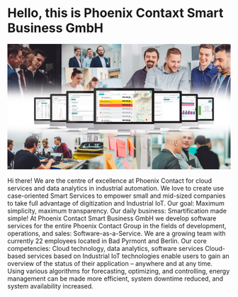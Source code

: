 # Hello, this is Phoenix Contaxt Smart Business GmbH

![image of people having fun at work](/profile/img.jpg)

Hi there! We are the centre of excellence at Phoenix Contact for cloud services and data analytics in industrial
automation. We love to create use case-oriented Smart Services to empower small and mid-sized companies to take full
advantage of digitization and Industrial IoT. Our goal: Maximum simplicity, maximum transparency. Our daily business:
Smartification made simple! At Phoenix Contact Smart Business GmbH we develop software services for the entire Phoenix
Contact Group in the fields of development, operations, and sales: Software-as-a-Service. We are a growing team with
currently 22 employees located in Bad Pyrmont and Berlin. Our core competencies: Cloud technology, data analytics,
software services Cloud-based services based on Industrial IoT technologies enable users to gain an overview of the
status of their application – anywhere and at any time. Using various algorithms for forecasting, optimizing, and
controlling, energy management can be made more efficient, system downtime reduced, and system availability increased.
